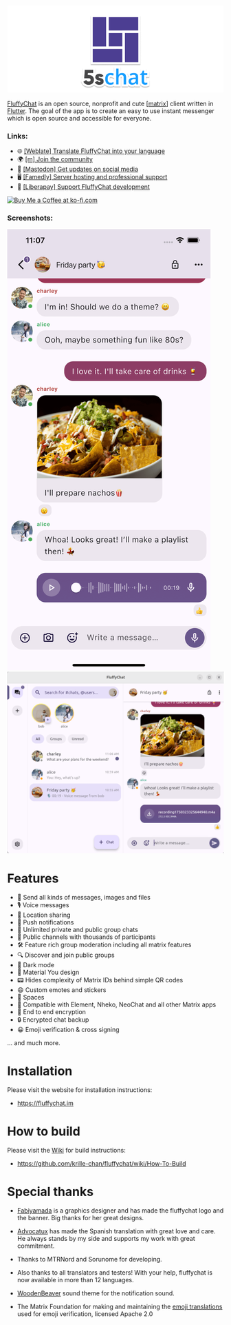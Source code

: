 ![Screenshot](https://github.com/krille-chan/fluffychat/blob/main/assets/banner_transparent.png?raw=true)

[FluffyChat](https://fluffychat.im) is an open source, nonprofit and cute [[matrix](https://matrix.org)] client written in [Flutter](https://flutter.dev). The goal of the app is to create an easy to use instant messenger which is open source and accessible for everyone.

### Links:

- 🌐 [[Weblate] Translate FluffyChat into your language](https://hosted.weblate.org/projects/fluffychat/)
- 🌍 [[m] Join the community](https://matrix.to/#/#fluffychat:matrix.org)
- 📰 [[Mastodon] Get updates on social media](https://troet.cafe/@krille)
- 🖥️ [[Famedly] Server hosting and professional support](https://famedly.com/kontakt)
- 💝 [[Liberapay] Support FluffyChat development](https://de.liberapay.com/KrilleChritzelius)

<a href='https://ko-fi.com/C1C86VN53' target='_blank'><img height='36' style='border:0px;height:36px;' src='https://storage.ko-fi.com/cdn/kofi5.png?v=3' border='0' alt='Buy Me a Coffee at ko-fi.com' /></a>

### Screenshots:

![Screenshot](https://github.com/krille-chan/fluffychat/blob/main/docs/screenshots/mobile.png?raw=true)
![Screenshot](https://github.com/krille-chan/fluffychat/blob/main/docs/screenshots/desktop.png?raw=true)

# Features

- 📩 Send all kinds of messages, images and files
- 🎙️ Voice messages
- 📍 Location sharing
- 🔔 Push notifications
- 💬 Unlimited private and public group chats
- 📣 Public channels with thousands of participants
- 🛠️ Feature rich group moderation including all matrix features
- 🔍 Discover and join public groups
- 🌙 Dark mode
- 🎨 Material You design
- 📟 Hides complexity of Matrix IDs behind simple QR codes
- 😄 Custom emotes and stickers
- 🌌 Spaces
- 🔄 Compatible with Element, Nheko, NeoChat and all other Matrix apps
- 🔐 End to end encryption
- 🔒 Encrypted chat backup
- 😀 Emoji verification & cross signing

... and much more.


# Installation

Please visit the website for installation instructions:

- https://fluffychat.im

# How to build

Please visit the [Wiki](https://github.com/krille-chan/fluffychat/wiki) for build instructions:

- https://github.com/krille-chan/fluffychat/wiki/How-To-Build


# Special thanks

* <a href="https://github.com/fabiyamada">Fabiyamada</a> is a graphics designer and has made the fluffychat logo and the banner. Big thanks for her great designs.

* <a href="https://github.com/advocatux">Advocatux</a> has made the Spanish translation with great love and care. He always stands by my side and supports my work with great commitment.

* Thanks to MTRNord and Sorunome for developing.

* Also thanks to all translators and testers! With your help, fluffychat is now available in more than 12 languages.

* <a href="https://github.com/madsrh/WoodenBeaver">WoodenBeaver</a> sound theme for the notification sound.

* The Matrix Foundation for making and maintaining the [emoji translations](https://github.com/matrix-org/matrix-spec/blob/main/data-definitions/sas-emoji.json) used for emoji verification, licensed Apache 2.0
